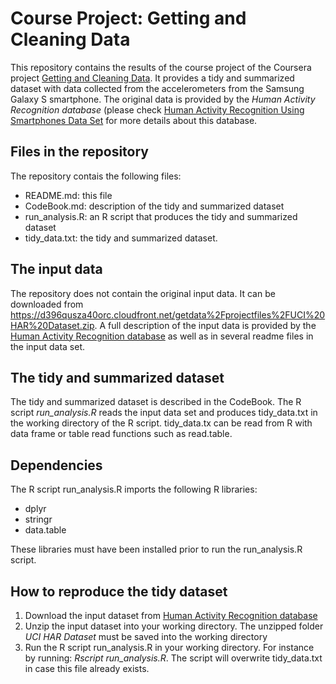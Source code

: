 # Course Project: Getting and Cleaning Data
This repository contains the results of the course project of the Coursera project [Getting and Cleaning Data](
https://www.coursera.org/course/getdata). It provides a tidy and summarized dataset with data collected from the accelerometers from the Samsung Galaxy S smartphone. The original data is provided by the *Human Activity Recognition database* (please check [Human Activity Recognition Using Smartphones Data Set](http://archive.ics.uci.edu/ml/datasets/Human+Activity+Recognition+Using+Smartphones) for more details about this database.

## Files in the repository
The repository contais the following files:
- README.md: this file
- CodeBook.md: description of the tidy and summarized dataset
- run_analysis.R: an R script that produces the tidy and summarized dataset
- tidy_data.txt: the tidy and summarized dataset. 

## The input data
The repository does not contain the original input data. It can be downloaded from https://d396qusza40orc.cloudfront.net/getdata%2Fprojectfiles%2FUCI%20HAR%20Dataset.zip. A full description of the input data is provided by the [Human Activity Recognition database](http://archive.ics.uci.edu/ml/datasets/Human+Activity+Recognition+Using+Smartphones) as well as in several readme files in the input data set.

## The tidy and summarized dataset
The tidy and summarized dataset is described in the CodeBook. The R script *run_analysis.R* reads the input data set and produces tidy_data.txt in the working directory of the R script. tidy_data.tx can be read from R with data frame or table read functions such as read.table.

## Dependencies
The R script run_analysis.R imports the following R libraries:
- dplyr
- stringr
- data.table

These libraries must have been installed prior to run the run_analysis.R script.

## How to reproduce the tidy dataset
1. Download the input dataset from [Human Activity Recognition database](http://archive.ics.uci.edu/ml/datasets/Human+Activity+Recognition+Using+Smartphones)
2. Unzip the input dataset into your working directory. The unzipped folder *UCI HAR Dataset* must be saved into the working directory
3. Run the R script run_analysis.R in your working directory. For instance by running:  *Rscript run_analysis.R*. The script will overwrite tidy_data.txt in case this file already exists.

